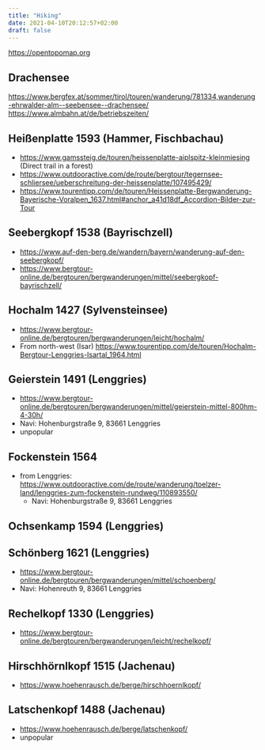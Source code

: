 ```yaml
---
title: "Hiking"
date: 2021-04-10T20:12:57+02:00
draft: false
---
```


https://opentopomap.org

## Drachensee

https://www.bergfex.at/sommer/tirol/touren/wanderung/781334,wanderung-ehrwalder-alm--seebensee--drachensee/
https://www.almbahn.at/de/betriebszeiten/

## Heißenplatte 1593 (Hammer, Fischbachau)

* https://www.gamssteig.de/touren/heissenplatte-aiplspitz-kleinmiesing (Direct trail in a forest)
* https://www.outdooractive.com/de/route/bergtour/tegernsee-schliersee/ueberschreitung-der-heissenplatte/107495429/
* https://www.tourentipp.com/de/touren/Heissenplatte-Bergwanderung-Bayerische-Voralpen_1637.html#anchor_a41d18df_Accordion-Bilder-zur-Tour

## Seebergkopf 1538 (Bayrischzell)

* https://www.auf-den-berg.de/wandern/bayern/wanderung-auf-den-seebergkopf/
* https://www.bergtour-online.de/bergtouren/bergwanderungen/mittel/seebergkopf-bayrischzell/

## Hochalm 1427 (Sylvensteinsee)

* https://www.bergtour-online.de/bergtouren/bergwanderungen/leicht/hochalm/
* From north-west (Isar) https://www.tourentipp.com/de/touren/Hochalm-Bergtour-Lenggries-Isartal_1964.html

## Geierstein 1491 (Lenggries)

* https://www.bergtour-online.de/bergtouren/bergwanderungen/mittel/geierstein-mittel-800hm-4-30h/
* Navi: Hohenburgstraße 9, 83661 Lenggries
* unpopular

## Fockenstein 1564

* from Lenggries: https://www.outdooractive.com/de/route/wanderung/toelzer-land/lenggries-zum-fockenstein-rundweg/110893550/
    * Navi: Hohenburgstraße 9, 83661 Lenggries

## Ochsenkamp 1594 (Lenggries)

## Schönberg 1621 (Lenggries)

* https://www.bergtour-online.de/bergtouren/bergwanderungen/mittel/schoenberg/
* Navi: Hohenreuth 9, 83661 Lenggries

## Rechelkopf 1330 (Lenggries)

* https://www.bergtour-online.de/bergtouren/bergwanderungen/leicht/rechelkopf/

## Hirschhörnlkopf 1515 (Jachenau)

* https://www.hoehenrausch.de/berge/hirschhoernlkopf/

## Latschenkopf 1488 (Jachenau)

* https://www.hoehenrausch.de/berge/latschenkopf/
* unpopular



